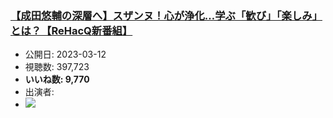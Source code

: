 ### [【成田悠輔の深層へ】スザンヌ！心が浄化…学ぶ「歓び」「楽しみ」とは？【ReHacQ新番組】](https://www.youtube.com/watch?v=Ev1fQ0RZWnA)
-   公開日: 2023-03-12
-   視聴数: 397,723
-   **いいね数: 9,770**
-   出演者: 
- [![](https://img.youtube.com/vi/Ev1fQ0RZWnA/hqdefault.jpg)](https://www.youtube.com/watch?v=Ev1fQ0RZWnA)
